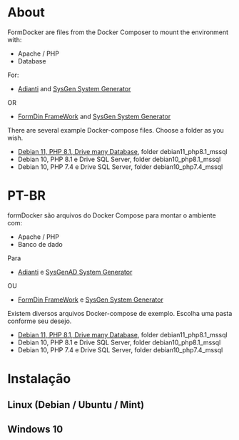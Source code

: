 # About

FormDocker are files from the Docker Composer to mount the environment with: 
* Apache / PHP
* Database

For: 
* [Adianti](https://www.adianti.com.br/) and [SysGen System Generator](https://github.com/bjverde/sysgen/releases/latest)

OR

* [FormDin FrameWork](https://github.com/bjverde/formDin) and [SysGen System Generator](https://github.com/bjverde/sysgen/releases/latest)

There are several example Docker-compose files. Choose a folder as you wish.
* [Debian 11, PHP 8.1, Drive many Database](debian11_php8.1_mssql/README.md), folder debian11_php8.1_mssql
* Debian 10, PHP 8.1 e Drive SQL Server, folder debian10_php8.1_mssql
* Debian 10, PHP 7.4 e Drive SQL Server, folder debian10_php7.4_mssql

# PT-BR
formDocker são arquivos do Docker Compose para montar o ambiente com: 
* Apache / PHP
* Banco de dado


Para 
* [Adianti](https://www.adianti.com.br/) e [SysGenAD System Generator](https://github.com/bjverde/sysgen/releases/latest)

OU 

* [FormDin FrameWork](https://github.com/bjverde/formDin) e [SysGen System Generator](https://github.com/bjverde/sysgen/releases/latest)





Existem diversos arquivos Docker-compose de exemplo. Escolha uma pasta conforme seu desejo.
* [Debian 11, PHP 8.1, Drive many Database](debian11_php8.1_mssql/README.md), folder debian11_php8.1_mssql
* Debian 10, PHP 8.1 e Drive SQL Server, folder debian10_php8.1_mssql
* Debian 10, PHP 7.4 e Drive SQL Server, folder debian10_php7.4_mssql


# Instalação 

## Linux (Debian / Ubuntu / Mint)



## Windows 10


